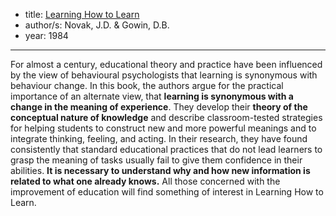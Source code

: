 - title: [Learning How to Learn](https://www.cambridge.org/core/books/learning-how-to-learn/D4E082D454735D8CC7FEDADFA25A3B99#fndtn-information)
- author/s: Novak, J.D. & Gowin, D.B.
- year: 1984

---

For almost a century, educational theory and practice have been influenced by the view of behavioural psychologists that learning is synonymous with behaviour change. In this book, the authors argue for the practical importance of an alternate view, that **learning is synonymous with a change in the meaning of experience**. They develop their **theory of the conceptual nature of knowledge** and describe classroom-tested strategies for helping students to construct new and more powerful meanings and to integrate thinking, feeling, and acting. In their research, they have found consistently that standard educational practices that do not lead learners to grasp the meaning of tasks usually fail to give them confidence in their abilities. **It is necessary to understand why and how new information is related to what one already knows.** All those concerned with the improvement of education will find something of interest in Learning How to Learn.


